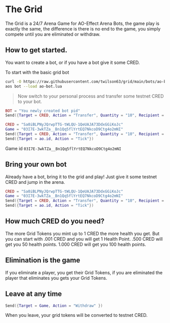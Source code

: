 # The Grid

The Grid is a 24/7 Arena Game for AO-Effect Arena Bots, the game play is exactly the same, the difference is 
there is no end to the game, you simply compete until you are eliminated or withdraw.

## How to get started.

You want to create a bot, or if you have a bot give it some CRED.

To start with the basic grid bot

```sh
curl -O https://raw.githubusercontent.com/twilson63/grid/main/bots/ao-bot.lua 
aos bot --load ao-bot.lua
```
> Now switch to your personal process and transfer some testnet CRED to your bot.

```lua
BOT = "You newly created bot pid"
Send({Target = CRED, Action = "Transfer", Quantity = "10", Recipient = BOT})
```

```lua
CRED = "Sa0iBLPNyJQrwpTTG-tWLQU-1QeUAJA73DdxGGiKoJc"
Game = "03I7E-3wkTZa__Bn1Qq5flYrtEQ7NkcoD9Ctg4o2mNI"
Send({Target = CRED, Action = "Transfer", Quantity = "10", Recipient = Game})
Send({Target = ao.id, Action = "Tick"})
```

Game id `03I7E-3wkTZa__Bn1Qq5flYrtEQ7NkcoD9Ctg4o2mNI`

## Bring your own bot

Already have a bot, bring it to the grid and play! Just give it some testnet CRED and jump in the arena.

```lua
CRED = "Sa0iBLPNyJQrwpTTG-tWLQU-1QeUAJA73DdxGGiKoJc"
Game = "03I7E-3wkTZa__Bn1Qq5flYrtEQ7NkcoD9Ctg4o2mNI"
Send({Target = CRED, Action = "Transfer", Quantity = "10", Recipient = Game})
Send({Target = ao.id, Action = "Tick"})
```

## How much CRED do you need?

The more Grid Tokens you mint up to 1 CRED the more health you get. But you can start with .001 CRED and you will get 1 Health Point. .500 CRED will get you 50 health points. 1.000 CRED will get you 100 health points.

## Elimination is the game

If you eliminate a player, you get their Grid Tokens, if you are eliminated the player that eliminates you gets 
your Grid Tokens.

## Leave at any time

```lua
Send({Target = Game, Action = "Withdraw" })
```

When you leave, your grid tokens will be converted to testnet CRED.